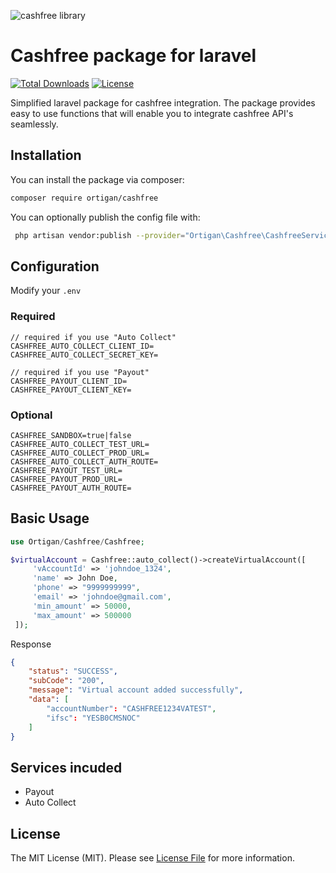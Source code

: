 ![ cashfree library ](https://res.cloudinary.com/binarycode/image/upload/v1650452931/CashfreexLaravel/Laravel_integration_for_cashfree_X_Ortigan_Git_v2_g3kops.png)
# Cashfree package for laravel
[![Total Downloads](http://poser.pugx.org/ortigan/cashfree/downloads)](https://packagist.org/packages/ortigan/cashfree) [![License](http://poser.pugx.org/ortigan/cashfree/license)](https://packagist.org/packages/ortigan/cashfree) 

Simplified laravel package for cashfree integration. The package provides easy to use functions that will enable you to integrate cashfree API's seamlessly.

## Installation
You can install the package via composer:
```bash
composer require ortigan/cashfree
```
You can optionally publish the config file with:
```bash
 php artisan vendor:publish --provider="Ortigan\Cashfree\CashfreeServiceProvider" --tag="cashfree-config"
```

## Configuration
Modify your `.env`

### Required
```
// required if you use "Auto Collect" 
CASHFREE_AUTO_COLLECT_CLIENT_ID=
CASHFREE_AUTO_COLLECT_SECRET_KEY=

// required if you use "Payout"
CASHFREE_PAYOUT_CLIENT_ID=
CASHFREE_PAYOUT_CLIENT_KEY=
```

### Optional
```
CASHFREE_SANDBOX=true|false
CASHFREE_AUTO_COLLECT_TEST_URL=
CASHFREE_AUTO_COLLECT_PROD_URL=
CASHFREE_AUTO_COLLECT_AUTH_ROUTE=
CASHFREE_PAYOUT_TEST_URL=
CASHFREE_PAYOUT_PROD_URL=
CASHFREE_PAYOUT_AUTH_ROUTE=
```

## Basic Usage

```php
use Ortigan/Cashfree/Cashfree;

$virtualAccount = Cashfree::auto_collect()->createVirtualAccount([
     'vAccountId' => 'johndoe_1324',
     'name' => John Doe,
     'phone' => "9999999999",
     'email' => 'johndoe@gmail.com',
     'min_amount' => 50000,
     'max_amount' => 500000
 ]);
```

Response
```json
{
    "status": "SUCCESS",
    "subCode": "200",
    "message": "Virtual account added successfully",
    "data": [
        "accountNumber": "CASHFREE1234VATEST",
        "ifsc": "YESB0CMSNOC"
    ]
}
```

## Services incuded

- Payout
- Auto Collect


## License

The MIT License (MIT). Please see [License File](LICENSE) for more information.